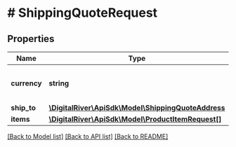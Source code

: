 # # ShippingQuoteRequest

## Properties

Name | Type | Description | Notes
------------ | ------------- | ------------- | -------------
**currency** | **string** | A three-letter ISO currency code. | 
**ship_to** | [**\DigitalRiver\ApiSdk\Model\ShippingQuoteAddress**](ShippingQuoteAddress.md) |  | 
**items** | [**\DigitalRiver\ApiSdk\Model\ProductItemRequest[]**](ProductItemRequest.md) |  | 

[[Back to Model list]](../../README.md#documentation-for-models) [[Back to API list]](../../README.md#documentation-for-api-endpoints) [[Back to README]](../../README.md)


